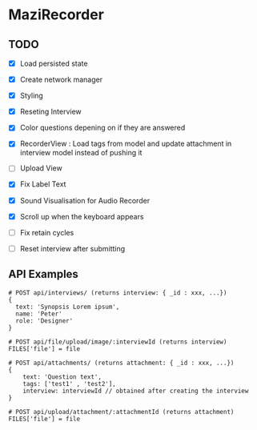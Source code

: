 # MaziRecorder

## TODO

* [x] Load persisted state
* [x] Create network manager
* [x] Styling
* [x] Reseting Interview
* [x] Color questions depening on if they are answered
* [x] RecorderView : Load tags from model and update attachment in interview model instead of pushing it
* [ ] Upload View
* [x] Fix Label Text
* [x] Sound Visualisation for Audio Recorder
* [x] Scroll up when the keyboard appears
* [ ] Fix retain cycles
* [ ] Reset interview after submitting



## API Examples

```
# POST api/interviews/ (returns interview: { _id : xxx, ...})
{
  text: 'Synopsis Lorem ipsum',
  name: 'Peter'
  role: 'Designer'
}

# POST api/file/upload/image/:interviewId (returns interview)
FILES['file'] = file

# POST api/attachments/ (returns attachment: { _id : xxx, ...})
{
	text: 'Question text',
	tags: ['test1' , 'test2'],
	interview: interviewId // obtained after creating the interview
}

# POST api/upload/attachment/:attachmentId (returns attachment)
FILES['file'] = file

```

